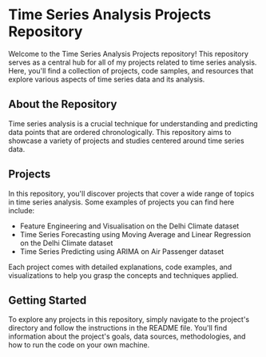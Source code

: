 # Time Series Analysis Projects Repository

Welcome to the Time Series Analysis Projects repository! This repository serves as a central hub for all of my projects related to time series analysis. Here, you'll find a collection of projects, code samples, and resources that explore various aspects of time series data and its analysis.

## About the Repository

Time series analysis is a crucial technique for understanding and predicting data points that are ordered chronologically. This repository aims to showcase a variety of projects and studies centered around time series data.

## Projects

In this repository, you'll discover projects that cover a wide range of topics in time series analysis. Some examples of projects you can find here include:

- Feature Engineering and Visualisation on the Delhi Climate dataset
- Time Series Forecasting using Moving Average and Linear Regression on the Delhi Climate dataset
- Time Series Predicting using ARIMA on Air Passenger dataset

Each project comes with detailed explanations, code examples, and visualizations to help you grasp the concepts and techniques applied.

## Getting Started

To explore any projects in this repository, simply navigate to the project's directory and follow the instructions in the README file. You'll find information about the project's goals, data sources, methodologies, and how to run the code on your own machine.
